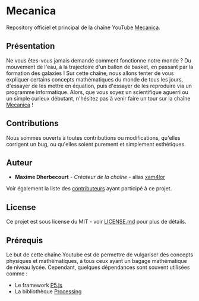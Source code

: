 # Mecanica
Repository officiel et principal de la chaîne YouTube [Mecanica](https://www.youtube.com/c/MecanicaScience).

## Présentation

Ne vous êtes-vous jamais demandé comment fonctionne notre monde ? Du mouvement de l'eau, à la trajectoire d'un ballon de basket, en passant par la formation des galaxies !
Sur cette chaîne, nous allons tenter de vous expliquer certains concepts mathématiques du monde de tous les jours, d'essayer de les mettre en équation, puis d'essayer de les reproduire via un programme informatique.
Alors, que vous soyez un scientifique aguerri ou un simple curieux débutant, n'hésitez pas à venir faire un tour sur la chaîne [Mecanica](https://www.youtube.com/c/MecanicaScience) ! 

## Contributions

Nous sommes ouverts à toutes contributions ou modifications, qu'elles corrigent un bug, ou qu'elles soient purement et simplement esthétiques.

## Auteur

* **Maxime Dherbecourt** - *Créateur de la chaîne* - alias [xam4lor](https://github.com/xam4lor)

Voir également la liste des [contributeurs](https://github.com/xam4lor/Mecanica/contributors) ayant participé à ce projet.

## License

Ce projet est sous license du MIT - voir [LICENSE.md](LICENSE.md) pour plus de détails.

## Prérequis

Le but de cette chaîne Youtube est de permettre de vulgariser des concepts physiques et mathématiques, à tous ceux ayant un bagage mathématique de niveau lycée.
Cependant, quelques dépendances sont souvent utilisées comme :
* Le framework [P5.js](https://p5js.org/)
* La bibliothèque [Processing](https://processing.org/)
